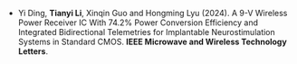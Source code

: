 <!-- - <strong>S. Li</strong>, X. Yang*, A. Cao*, K. Fan, Y. Liu, C. Wang, and Q.Niu (2024). Label Noise-Robust Learning for Microseismic Arrival Time Picking. <strong>In revision.</strong> [[Code]](https://github.com/senli1073/LNRL) -->

<!-- - A. Cao, Y. Liu, X. Yang*, <strong>S. Li</strong>, C. Wang, X. Bai, and Y. Liu (2022). Physical Index and Data Fusion-Driven Method for Coal Burst Prediction in Time Sequence. <strong>Journal of China Coal Society</strong>. [[Paper]](https://doi.org/10.13225/j.cnki.jccs.2022.0680) -->

- Yi Ding, <strong>Tianyi Li</strong>, Xinqin Guo and Hongming Lyu (2024). A 9-V Wireless Power Receiver IC With 74.2$\%$ Power Conversion Efficiency and Integrated Bidirectional Telemetries for Implantable Neurostimulation Systems in Standard CMOS. <strong>IEEE Microwave and Wireless Technology Letters</strong>.

